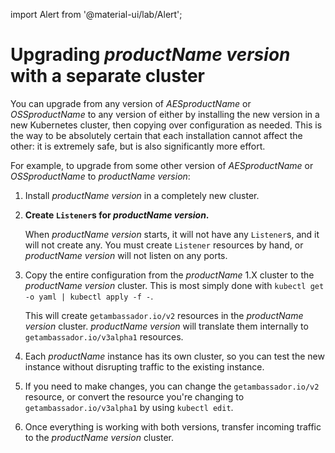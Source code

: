 import Alert from '@material-ui/lab/Alert';

# Upgrading $productName$ $version$ with a separate cluster

You can upgrade from any version of $AESproductName$ or $OSSproductName$ to
any version of either by installing the new version in a new Kubernetes cluster,
then copying over configuration as needed. This is the way to be absolutely
certain that each installation cannot affect the other: it is extremely safe,
but is also significantly more effort.

For example, to upgrade from some other version of $AESproductName$ or
$OSSproductName$ to $productName$ $version$:

1. Install $productName$ $version$ in a completely new cluster.

2. **Create `Listener`s for $productName$ $version$.**

   When $productName$ $version$ starts, it will not have any `Listener`s, and it will not
   create any. You must create `Listener` resources by hand, or $productName$ $version$
   will not listen on any ports.

3. Copy the entire configuration from the $productName$ 1.X cluster to the $productName$
   $version$ cluster. This is most simply done with `kubectl get -o yaml | kubectl apply -f -`.

   This will create `getambassador.io/v2` resources in the $productName$ $version$ cluster.
   $productName$ $version$ will translate them internally to `getambassador.io/v3alpha1`
   resources.

4. Each $productName$ instance has its own cluster, so you can test the new
   instance without disrupting traffic to the existing instance.

5. If you need to make changes, you can change the `getambassador.io/v2` resource, or convert the
   resource you're changing to `getambassador.io/v3alpha1` by using `kubectl edit`.

6. Once everything is working with both versions, transfer incoming traffic to the $productName$
   $version$ cluster.
